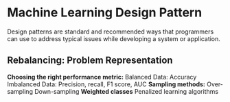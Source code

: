 # Machine Learning Design Pattern
Design patterns are standard and recommended ways that programmers can use to address typical issues while developing a system or application.

## Rebalancing: Problem Representation 
**Choosing the right performance metric:**
    	Balanced Data: Accuracy
    	Imbalanced Data: Precision, recall, F1 score, AUC
**Sampling methods:**
    	Over-sampling
    	Down-sampling
**Weighted classes**
        Penalized learning algorithms
